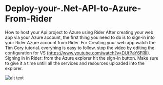 # Deploy-your-.Net-API-to-Azure-From-Rider
How to host your Api project to Azure using Rider
After creating your web app via your Azure account, the first thing you need to do is to sign-in into your Rider Azure account from Rider.
For Creating your web app watch the Tim Cory tutorial. everyhing is easy to follow. stop the video by editing the configuration for VS (https://www.youtube.com/watch?v=DUfPaY6FRII).
Signing in in Rider: 
from the Azure explorer hit the sign-in button. Make sure to give it a time untill all the services and resources uploaded into the explorer. 

![alt text](https://github.com/Samobey/Deploy-your-.Net-API-to-Azure-From-Rider/main/AzureExplorer.png?raw=true)
